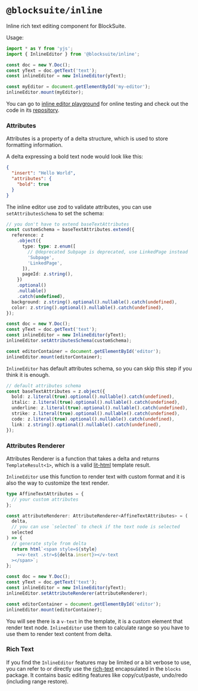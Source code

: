 # `@blocksuite/inline`

Inline rich text editing component for BlockSuite.

Usage:

```ts
import * as Y from 'yjs';
import { InlineEditor } from '@blocksuite/inline';

const doc = new Y.Doc();
const yText = doc.getText('text');
const inlineEditor = new InlineEditor(yText);

const myEditor = document.getElementById('my-editor');
inlineEditor.mount(myEditor);
```

You can go to [inline editor playground](https://try-blocksuite.vercel.app/examples/inline/)
for online testing and check out the code in its [repository](https://github.com/toeverything/blocksuite/tree/master/packages/playground/examples/inline).

### Attributes

Attributes is a property of a delta structure, which is used to store formatting information.

A delta expressing a bold text node would look like this:

```json
{
  "insert": "Hello World",
  "attributes": {
    "bold": true
  }
}
```

The inline editor use zod to validate attributes, you can use `setAttributesSchema` to set the schema:

```ts
// you don't have to extend baseTextAttributes
const customSchema = baseTextAttributes.extend({
  reference: z
    .object({
      type: type: z.enum([
        // @deprecated Subpage is deprecated, use LinkedPage instead
        'Subpage',
        'LinkedPage',
      ]),
      pageId: z.string(),
    })
    .optional()
    .nullable()
    .catch(undefined),
  background: z.string().optional().nullable().catch(undefined),
  color: z.string().optional().nullable().catch(undefined),
});

const doc = new Y.Doc();
const yText = doc.getText('text');
const inlineEditor = new InlineEditor(yText);
inlineEditor.setAttributesSchema(customSchema);

const editorContainer = document.getElementById('editor');
inlineEditor.mount(editorContainer);
```

`InlineEditor` has default attributes schema, so you can skip this step if you think it is enough.

```ts
// default attributes schema
const baseTextAttributes = z.object({
  bold: z.literal(true).optional().nullable().catch(undefined),
  italic: z.literal(true).optional().nullable().catch(undefined),
  underline: z.literal(true).optional().nullable().catch(undefined),
  strike: z.literal(true).optional().nullable().catch(undefined),
  code: z.literal(true).optional().nullable().catch(undefined),
  link: z.string().optional().nullable().catch(undefined),
});
```

### Attributes Renderer

Attributes Renderer is a function that takes a delta and returns `TemplateResult<1>`, which is a valid [lit-html](https://github.com/lit/lit/tree/main/packages/lit-html) template result.

`InlineEditor` use this function to render text with custom format and it is also the way to customize the text render.

```ts
type AffineTextAttributes = {
  // your custom attributes
};

const attributeRenderer: AttributeRenderer<AffineTextAttributes> = (
  delta,
  // you can use `selected` to check if the text node is selected
  selected
) => {
  // generate style from delta
  return html`<span style=${style}
    ><v-text .str=${delta.insert}></v-text
  ></span>`;
};

const doc = new Y.Doc();
const yText = doc.getText('text');
const inlineEditor = new InlineEditor(yText);
inlineEditor.setAttributeRenderer(attributeRenderer);

const editorContainer = document.getElementById('editor');
inlineEditor.mount(editorContainer);
```

You will see there is a `v-text` in the template, it is a custom element that render text node. `InlineEditor` use them to calculate range so you have to use them to render text content from delta.

### Rich Text

If you find the `InlineEditor` features may be limited or a bit verbose to use, you can refer to or directly use the [rich-text](https://github.com/toeverything/blocksuite/blob/f71df00ce18e3f300caad914aaedf63267158885/packages/blocks/src/components/rich-text/rich-text.ts) encapsulated in the `blocks` package. It contains basic editing features like copy/cut/paste, undo/redo (including range restore).
